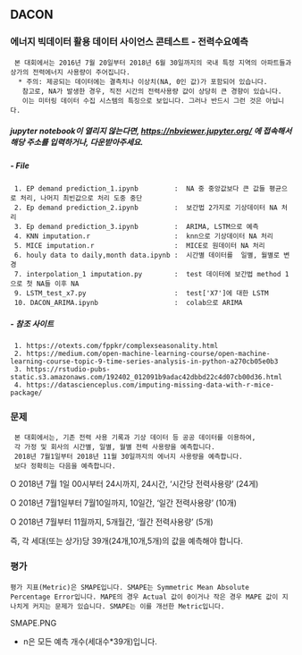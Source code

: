 ## DACON
### 에너지 빅데이터 활용 데이터 사이언스 콘테스트 - 전력수요예측
     본 대회에서는 2016년 7월 20일부터 2018년 6월 30일까지의 국내 특정 지역의 아파트들과 상가의 전력에너지 사용량이 주어집니다. 
      * 주의: 제공되는 데이터에는 결측치나 이상치(NA, 0인 값)가 포함되어 있습니다.
       참고로, NA가 발생한 경우, 직전 시간의 전력사용량 값이 상당히 큰 경향이 있습니다. 
       이는 미터링 데이터 수집 시스템의 특징으로 보입니다. 그러나 반드시 그런 것은 아닙니다.
##### jupyter notebook이 열리지 않는다면, https://nbviewer.jupyter.org/ 에 접속해서 해당 주소를 입력하거나, 다운받아주세요. 


##### - File
     1. EP demand prediction_1.ipynb         :  NA 중 중앙값보다 큰 값들 평균으로 처리, 나머지 최빈값으로 처리 도중 중단
     2. Ep demand prediction_2.ipynb         :  보간법 2가지로 기상데이터 NA 처리
     3. Ep demand prediction_3.ipynb         :  ARIMA, LSTM으로 예측
     4. KNN imputation.r                     :  knn으로 기상데이터 NA 처리
     5. MICE imputation.r                    :  MICE로 원데이터 NA 처리
     6. houly data to daily,month data.ipynb :  시간별 데이터를  일별, 월별로 변경
     7. interpolation_1 imputation.py        :  test 데이터에 보간법 method 1으로 첫 NA들 이후 NA 
     9. LSTM_test_x7.py                      :  test['X7']에 대한 LSTM
     10. DACON_ARIMA.ipynb                   :  colab으로 ARIMA
     
##### - 참조 사이트
     1. https://otexts.com/fppkr/complexseasonality.html
     2. https://medium.com/open-machine-learning-course/open-machine-learning-course-topic-9-time-series-analysis-in-python-a270cb05e0b3
     3. https://rstudio-pubs-static.s3.amazonaws.com/192402_012091b9adac42dbbd22c4d07cb00d36.html
     4. https://datascienceplus.com/imputing-missing-data-with-r-mice-package/


### 문제
     본 대회에서는, 기존 전력 사용 기록과 기상 데이터 등 공공 데이터를 이용하여, 
     각 가정 및 회사의 시간별, 일별, 월별 전력 사용량을 예측합니다. 
     2018년 7월1일부터 2018년 11월 30일까지의 에너지 사용량을 예측합니다. 
     보다 정확히는 다음을 예측합니다.

 O 2018년 7월 1일 00시부터 24시까지, 24시간, ‘시간당 전력사용량’ (24게)

 O 2018년 7월1일부터 7월10일까지, 10일간, ‘일간 전력사용량’ (10개)

 O 2018년 7월부터 11월까지, 5개월간, ‘월간 전력사용량’ (5개)

즉, 각 세대(또는 상가)당 39개(24개,10개,5개)의 값을 예측해야 합니다.

### 평가
    평가 지표(Metric)은 SMAPE입니다. SMAPE는 Symmetric Mean Absolute Percentage Error입니다. MAPE의 경우 Actual 값이 0이거나 작은 경우 MAPE 값이 지나치게 커지는 문제가 있습니다. SMAPE는 이를 개선한 Metric입니다.

SMAPE.PNG

*  n은 모든 예측 개수(세대수*39개)입니다.

